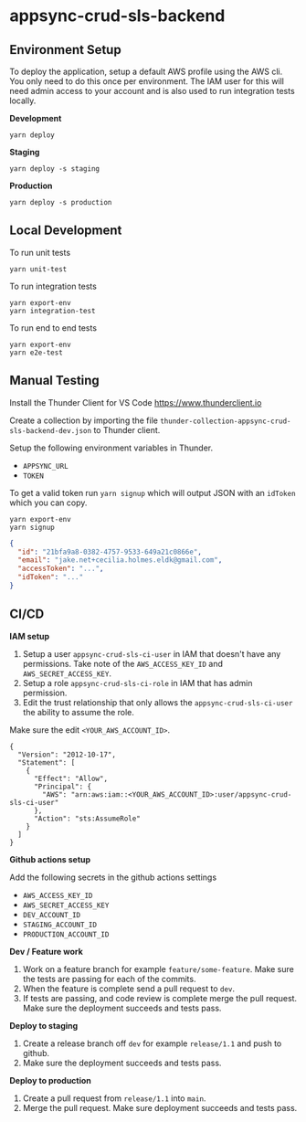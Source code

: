 # appsync-crud-sls-backend

## Environment Setup

To deploy the application, setup a default AWS profile using the AWS cli. You only need to do this once per environment. The IAM user for this will need admin access to your account and is also used to run integration tests locally.

**Development**

```
yarn deploy
```

**Staging**

```
yarn deploy -s staging
```

**Production**

```
yarn deploy -s production
```

## Local Development

To run unit tests

```
yarn unit-test
```

To run integration tests

```
yarn export-env
yarn integration-test
```

To run end to end tests

```
yarn export-env
yarn e2e-test
```

## Manual Testing

Install the Thunder Client for VS Code https://www.thunderclient.io

Create a collection by importing the file `thunder-collection-appsync-crud-sls-backend-dev.json` to Thunder client.

Setup the following environment variables in Thunder.

- `APPSYNC_URL`
- `TOKEN`

To get a valid token run `yarn signup` which will output JSON with an `idToken` which you can copy.

```
yarn export-env
yarn signup
```

```json
{
  "id": "21bfa9a8-0382-4757-9533-649a21c0866e",
  "email": "jake.net+cecilia.holmes.eldk@gmail.com",
  "accessToken": "...",
  "idToken": "..."
}
```

## CI/CD

**IAM setup**

1. Setup a user `appsync-crud-sls-ci-user` in IAM that doesn't have any permissions. Take note of the `AWS_ACCESS_KEY_ID` and `AWS_SECRET_ACCESS_KEY`.
2. Setup a role `appsync-crud-sls-ci-role` in IAM that has admin permission.
3. Edit the trust relationship that only allows the `appsync-crud-sls-ci-user` the ability to assume the role.

Make sure the edit `<YOUR_AWS_ACCOUNT_ID>`.

```
{
  "Version": "2012-10-17",
  "Statement": [
    {
      "Effect": "Allow",
      "Principal": {
        "AWS": "arn:aws:iam::<YOUR_AWS_ACCOUNT_ID>:user/appsync-crud-sls-ci-user"
      },
      "Action": "sts:AssumeRole"
    }
  ]
}
```

**Github actions setup**

Add the following secrets in the github actions settings

- `AWS_ACCESS_KEY_ID`
- `AWS_SECRET_ACCESS_KEY`
- `DEV_ACCOUNT_ID`
- `STAGING_ACCOUNT_ID`
- `PRODUCTION_ACCOUNT_ID`

**Dev / Feature work**

1. Work on a feature branch for example `feature/some-feature`. Make sure the tests are passing for each of the commits.
2. When the feature is complete send a pull request to `dev`.
3. If tests are passing, and code review is complete merge the pull request. Make sure the deployment succeeds and tests pass.

**Deploy to staging**

1. Create a release branch off `dev` for example `release/1.1` and push to github.
2. Make sure the deployment succeeds and tests pass.

**Deploy to production**

1. Create a pull request from `release/1.1` into `main`.
2. Merge the pull request. Make sure deployment succeeds and tests pass.
